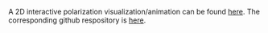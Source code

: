 A 2D interactive polarization visualization/animation can be found [here](https://rawgit.com/gregnordin/Polarization/master/polarization_2d.html).
The corresponding github respository is [here](https://github.com/gregnordin/Polarization).
